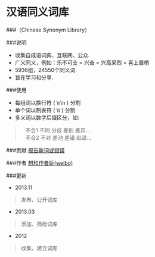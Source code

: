 汉语同义词库
=======
###（Chinese Synonym Library）

###说明

+ 收集自成语词典、互联网、公众.<BR>
+ 广义同义，例如：乐不可支 = 兴奋 = 兴高采烈 = 喜上眉梢
+ 5936组，24550个同义词.<BR>
+ 旨在学习和分享.

###使用
+ 每组词以换行符 ( \r\n ) 分割<BR>
+ 单个词以制表符 ( \t ) 分割<BR>
+ 多义词以数字后缀区分，如:

>&nbsp;&nbsp; 不合1	不同	分歧	差别	差异... <BR>
>&nbsp;&nbsp; 不合2	不对	差池	差错	纰谬...

###贡献
[报告新词或错误](https://github.com/g2384/chi-syn/issues/new)

###作者
[想和作者玩(weibo)](http://www.weibo.com/hileony/)

###更新
+ 2013.11<br>
> 发布、公开词库
+ 2013.03<br>
> 添加、筛检词库
+ 2012<br>
> 收集、建立词库
